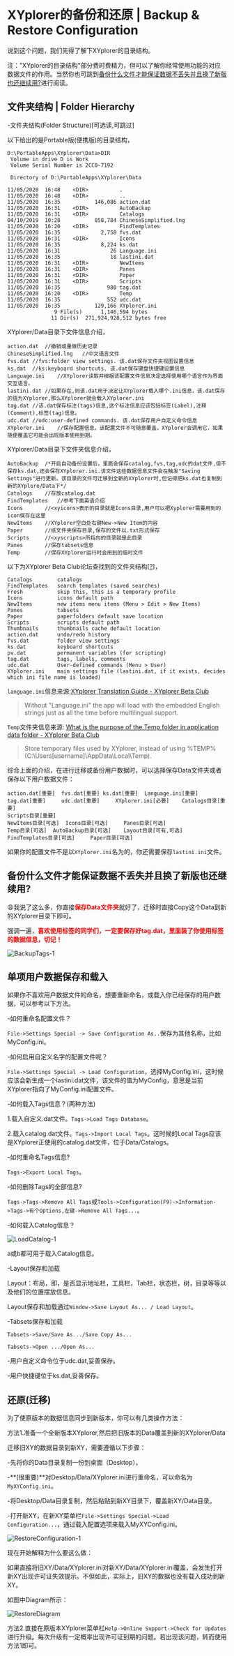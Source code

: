 # XYplorer的备份和还原 | Backup & Restore Configuration

说到这个问题，我们先得了解下XYplorer的目录结构。

注："XYplorer的目录结构"部分费时费精力，但可以了解你经常使用功能的对应数据文件的作用。当然你也可跳到[备份什么文件才能保证数据不丢失并且换了新版也还继续用?](#backup)进行阅读。

## 文件夹结构 | Folder Hierarchy

-文件夹结构(Folder Structure)[可选读,可跳过]

以下给出的是Portable版(便携版)的目录结构，

```
D:\PortableApps\XYplorer\Data>DIR
 Volume in drive D is Work
 Volume Serial Number is 2CC0-7192

 Directory of D:\PortableApps\XYplorer\Data

11/05/2020  16:48    <DIR>          .
11/05/2020  16:48    <DIR>          ..
11/05/2020  16:35           146,086 action.dat
11/05/2020  16:31    <DIR>          AutoBackup
11/05/2020  16:31    <DIR>          Catalogs
04/10/2019  10:28           858,784 ChineseSimplified.lng
11/05/2020  16:20    <DIR>          FindTemplates
11/05/2020  16:35             2,758 fvs.dat
11/05/2020  16:31    <DIR>          Icons
11/05/2020  16:35             8,224 ks.dat
11/05/2020  16:31                26 Language.ini
11/05/2020  16:35                18 lastini.dat
11/05/2020  16:31    <DIR>          NewItems
11/05/2020  16:31    <DIR>          Panes
11/05/2020  16:31    <DIR>          Paper
11/05/2020  16:31    <DIR>          Scripts
11/05/2020  16:35               980 tag.dat
11/05/2020  16:20    <DIR>          Temp
11/05/2020  16:35               552 udc.dat
11/05/2020  16:35           129,166 XYplorer.ini
               9 File(s)      1,146,594 bytes
              11 Dir(s)  271,924,928,512 bytes free
```

XYplorer/Data目录下文件信息介绍，

```
action.dat	//撤销或重做历史记录
ChineseSimplified.lng	//中文语言文件
fvs.dat	//fvs:folder view settings. 该.dat保存文件夹视图设置信息
ks.dat	//ks:keyboard shortcuts. 该.dat保存键盘快捷键设置信息
Language.ini	//XYplorer读取并根据该配置文件信息决定选择使用哪个语言作为界面交互语言。
lastini.dat	//如果存在,则该.dat用于决定让XYplorer载入哪个.ini信息，该.dat保存的值为XYplorer,那么XYplorer就会载入XYplorer.ini
tag.dat	//该.dat保存标注(tags)信息,这个标注信息应该包括标签(Label),注释(Comment),标签(tag)信息。
udc.dat	//udc:user-defined commands. 该.dat保存用户自定义命令信息
XYplorer.ini	//保存配置信息，该配置文件不可随意覆盖，XYplorer会调用它，如果随便覆盖它可能会出现版本使用到期。
```

XYplorer/Data目录下文件夹信息介绍，

```
AutoBackup	/*开启自动备份设置后，里面会保存catalog,fvs,tag,udc的dat文件,但不保存ks.dat,还会保存XYplorer.ini.该文件这些数据信息文件会在触发"Saving Settings"进行更新。该目录的文件可迁移到全新的XYplorer时,但记得把ks.dat也复制到新的XYplore/Data下*/
Catalogs	//存放catalog.dat
FindTemplates	//参考下面英语介绍
Icons		//<xyicons>表示的目录就是Icons目录,用户可以把Xyplorer需要用到的icon保存在这里
NewItems	//XYplorer空白处右键New->New Item的内容
Paper		//纸文件夹保存目录,保存的文件以.txt形式保存
Scripts		//<xyscripts>所指向的目录就是此目录
Panes		//保存tabsets信息
Temp		//保存XYplorer运行时会用到的临时文件
```

以下为XYplorer Beta Club论坛查找到的文件夹结构[[?](https://www.xyplorer.com/xyfc/viewtopic.php?t=15133)]，

```
Catalogs        catalogs
FindTemplates   search templates (saved searches)
Fresh           skip this, this is a temporary profile
Icons           icons default path
NewItems        new items menu items (Menu > Edit > New Items)
Panes           tabsets
Paper           paperfolders default save location
Scripts         scripts default path
Thumbnails      thumbnails cache default location
action.dat      undo/redo history
fvs.dat         folder view settings
ks.dat          keyboard shortcuts
pv.dat          permanent variables (for scripting)
tag.dat         tags, labels, comments
udc.dat         User-defined commands (Menu > User)
XYplorer.ini    main settings file (lastini.dat, if it exists, decides which ini file name is loaded)
```

`language.ini`信息来源:[XYplorer Translation Guide - XYplorer Beta Club](https://www.xyplorer.com/xyfc/viewtopic.php?t=8809)

> Without "Language.ini" the app will load with the embedded English strings just as all the time before multilingual support.

`Temp`文件夹信息来源: [What is the purpose of the Temp folder in application data folder - XYplorer Beta Club](https://www.xyplorer.com/xyfc/viewtopic.php?t=19821)

> Store temporary files used by XYplorer, instead of using %TEMP% (C:\Users\[username]\AppData\Local\Temp).

综合上面的介绍，在进行迁移或备份用户数据时，可以选择保存Data文件夹或者保存以下用户数据文件：

```
action.dat[重要]	fvs.dat[重要]	ks.dat[重要]	Language.ini[重要]
tag.dat[重要]		udc.dat[重要]		XYplorer.ini[必要]	Catalogs目录[重要]
Scripts目录[重要]	
NewItems目录[可选]	Icons目录[可选]		Panes目录[可选]		
Temp目录[可选]	AutoBackup目录[可选]	Layout目录[可有,可选]		
FindTemplates目录[可选]		Paper目录[可选]
```

如果你的配置文件不是以`XYplorer.ini`名为的，你还需要保存`lastini.ini`文件。

## <span id="backup">备份什么文件才能保证数据不丢失并且换了新版也还继续用?</span>

:weary:我说了这么多，你直接<span style="color:red">**保存Data文件夹**</span>就好了，迁移时直接Copy这个Data到新的XYplorer目录下即可。

强调一遍，<span style="color:red">**喜欢使用标签的同学们，一定要保存好tag.dat，里面装了你使用标签的数据信息，切记！**</span>

![BackupTags-1](XYplorer-备份还原篇(Backup+Restore)/BackupTags-1.png)

## 单项用户数据保存和载入

如果你不喜欢用户数据文件的命名，想要重新命名，或载入你已经保存的用户数据，可以参考以下方法。

-如何重命名配置文件？

`File->Settings Special -> Save Configuration As..`保存为其他名称，比如MyConfig.ini。

-如何启用自定义名字的配置文件呢？

`File->Settings Special -> Load Configuration`，选择MyConfig.ini，这时候应该会新生成一个lastini.dat文件，该文件的值为MyConfig，意思是当前XYplorer指向了MyConfig.ini配置文件。

-如何载入Tags信息？(两种方法)

1.载入自定义.dat文件。`Tags->Load Tags Database`。

2.载入catalog.dat文件。`Tags->Import Local Tags`。这时候的Local Tags应该是XYplorer正使用的catalog.dat文件，位于Data/Catalogs。

-如何重命名Tags信息?

`Tags->Export Local Tags`。

-如何删除Tags的全部信息?

`Tags->Tags->Remove All Tags`或`Tools->Configuration(F9)->Information->Tags->有个Options,左键->Remove All Tags...`。

-如何载入Catalog信息？

![LoadCatalog-1](XYplorer-备份还原篇(Backup+Restore)/LoadCatalog-1.png)

a或b都可用于载入Catalog信息。

-Layout保存和加载

Layout：布局，即，是否显示地址栏，工具栏，Tab栏，状态栏，树，目录等等以及他们的位置摆放信息。

Layout保存和加载通过`Window->Save Layout As... / Load Layout`。

-Tabsets保存和加载

`Tabsets->Save/Save As.../Save Copy As...`

`Tabsets->Open .../Open As...`

-用户自定义命令位于udc.dat,妥善保存。

-用户快捷键位于ks.dat,妥善保存。

## 还原(迁移)

为了使原版本的数据信息同步到新版本，你可以有几类操作方法：

方法1.准备一个全新版本XYplorer,然后把旧版本的Data覆盖到新的XYplorer/Data

迁移旧XY的数据目录到新XY，需要遵循以下步骤：

-先将你的Data目录复制一份到桌面（Desktop）。

-**(很重要)**对Desktop/Data/XYplorer.ini进行重命名，可以命名为`MyXYConfig.ini`。

-将Desktop/Data目录复制，然后粘贴到新XY目录下，覆盖新XY/Data目录。

-打开新XY，在新XY菜单栏`File->Settings Special->Load Configuration...`，通过载入配置选项来载入MyXYConfig.ini。

![RestoreConfiguration-1](XYplorer-备份还原篇(Backup+Restore)/RestoreConfiguration-1.png)

现在开始解释为什么要这么做：

如果直接将旧XY/Data/XYplorer.ini对新XY/Data/XYplorer.ini覆盖，会发生打开新XY出现许可证失效提示。不但如此，实际上，旧XY的数据也没有载入成功到新XY。

如图中Diagram所示：

![RestoreDiagram](XYplorer-备份还原篇(Backup+Restore)/RestoreDiagram.png)

方法2.直接在原版本XYplorer菜单栏`Help->Online Support->Check for Updates`进行升级。每次升级有一定概率出现许可证到期的问题。若出现该问题，转而使用方法1即可。

